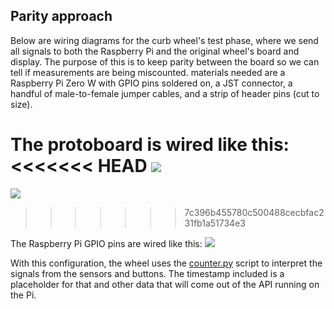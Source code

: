 ## Parity approach

Below are wiring diagrams for the curb wheel's test phase, where we send all signals to both the Raspberry Pi and the original wheel's board and display. The purpose of this is to keep parity between the board so we can tell if measurements are being miscounted. materials needed are a Raspberry Pi Zero W with GPIO pins soldered on, a JST connector, a handful of male-to-female jumper cables, and a strip of header pins (cut to size).

The protoboard is wired like this:
<<<<<<< HEAD
![](https://github.com/sharedstreets/curb-wheel/blob/master/parity_wiring_and_scripts/protoboard.jpg)
=======
![](https://github.com/sharedstreets/curb-wheel/blob/master/parity_wiring_and_scripts/protoboard.JPG)
>>>>>>> 7c396b455780c500488cecbfac231fb1a51734e3

The Raspberry Pi GPIO pins are wired like this:
![](https://github.com/sharedstreets/curb-wheel/blob/master/parity_wiring_and_scripts/gpio.png)

With this configuration, the wheel uses the [counter.py](https://github.com/sharedstreets/curb-wheel/blob/master/parity_wiring_and_scripts/counter.py) script to interpret the signals from the sensors and buttons. The timestamp included is a placeholder for that and other data that will come out of the API running on the Pi.
